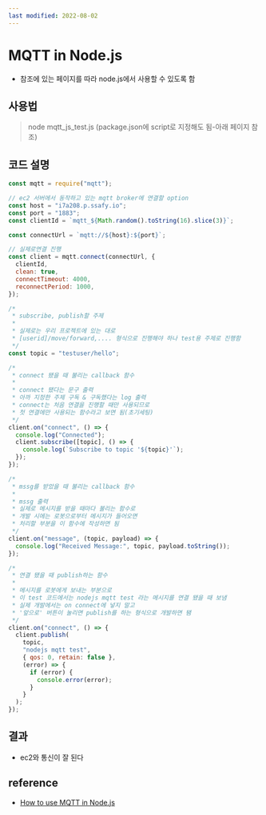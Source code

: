 ```yaml
---
last modified: 2022-08-02
---
```


# MQTT in Node.js

- 참조에 있는 페이지를 따라 node.js에서 사용할 수 있도록 함

## 사용법

> node mqtt_js_test.js
> (package.json에 script로 지정해도 됨-아래 페이지 참조)

## 코드 설명

```js
const mqtt = require("mqtt");

// ec2 서버에서 동작하고 있는 mqtt broker에 연결할 option
const host = "i7a208.p.ssafy.io";
const port = "1883";
const clientId = `mqtt_${Math.random().toString(16).slice(3)}`;

const connectUrl = `mqtt://${host}:${port}`;

// 실제로연결 진행
const client = mqtt.connect(connectUrl, {
  clientId,
  clean: true,
  connectTimeout: 4000,
  reconnectPeriod: 1000,
});

/*
 * subscribe, publish할 주제
 *
 * 실제로는 우리 프로젝트에 있는 대로
 * [userid]/move/forward,.... 형식으로 진행해야 하나 test용 주제로 진행함
 */
const topic = "testuser/hello";

/*
 * connect 됐을 때 불리는 callback 함수
 *
 * connect 됐다는 문구 출력
 * 아까 지정한 주제 구독 & 구독했다는 log 출력
 * connect는 처음 연결을 진행할 때만 사용되므로
 * 첫 연결에만 사용되는 함수라고 보면 됨(초기세팅)
 */
client.on("connect", () => {
  console.log("Connected");
  client.subscribe([topic], () => {
    console.log(`Subscribe to topic '${topic}'`);
  });
});

/*
 * mssg를 받았을 때 불리는 callback 함수
 *
 * mssg 출력
 * 실제로 메시지를 받을 때마다 불리는 함수로
 * 개발 시에는 로봇으로부터 메시지가 들어오면
 * 처리할 부분을 이 함수에 작성하면 됨
 */
client.on("message", (topic, payload) => {
  console.log("Received Message:", topic, payload.toString());
});

/*
 * 연결 됐을 때 publish하는 함수
 *
 * 메시지를 로봇에게 보내는 부분으로
 * 이 test 코드에서는 nodejs mqtt test 라는 메시지를 연결 됐을 때 보냄
 * 실제 개발에서는 on connect에 넣지 말고
 * '앞으로' 버튼이 눌리면 publish를 하는 형식으로 개발하면 됌
 */
client.on("connect", () => {
  client.publish(
    topic,
    "nodejs mqtt test",
    { qos: 0, retain: false },
    (error) => {
      if (error) {
        console.error(error);
      }
    }
  );
});
```

## 결과
- ec2와 통신이 잘 된다

## reference

- [How to use MQTT in Node.js](https://www.emqx.com/en/blog/how-to-use-mqtt-in-nodejs)
